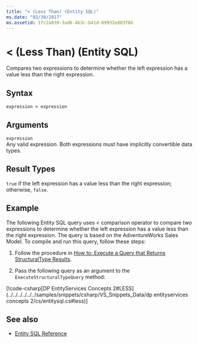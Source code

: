 ```yaml
---
title: "< (Less Than) (Entity SQL)"
ms.date: "03/30/2017"
ms.assetid: 1fc2a039-3ad6-4b3c-b41d-09932e803f86
---
```

# \< (Less Than) (Entity SQL)
Compares two expressions to determine whether the left expression has a value less than the right expression.  
  
## Syntax  
  
```  
expression < expression  
```  
  
## Arguments  
 `expression`  
 Any valid expression. Both expressions must have implicitly convertible data types.  
  
## Result Types  
 `true` if the left expression has a value less than the right expression; otherwise, `false`.  
  
## Example  
 The following Entity SQL query uses < comparison operator to compare two expressions to determine whether the left expression has a value less than the right expression. The query is based on the AdventureWorks Sales Model. To compile and run this query, follow these steps:  
  
1. Follow the procedure in [How to: Execute a Query that Returns StructuralType Results](../how-to-execute-a-query-that-returns-structuraltype-results.md).  
  
2. Pass the following query as an argument to the `ExecuteStructuralTypeQuery` method:  
  
 [!code-csharp[DP EntityServices Concepts 2#LESS](../../../../../../samples/snippets/csharp/VS_Snippets_Data/dp entityservices concepts 2/cs/entitysql.cs#less)]  
  
## See also

- [Entity SQL Reference](entity-sql-reference.md)
